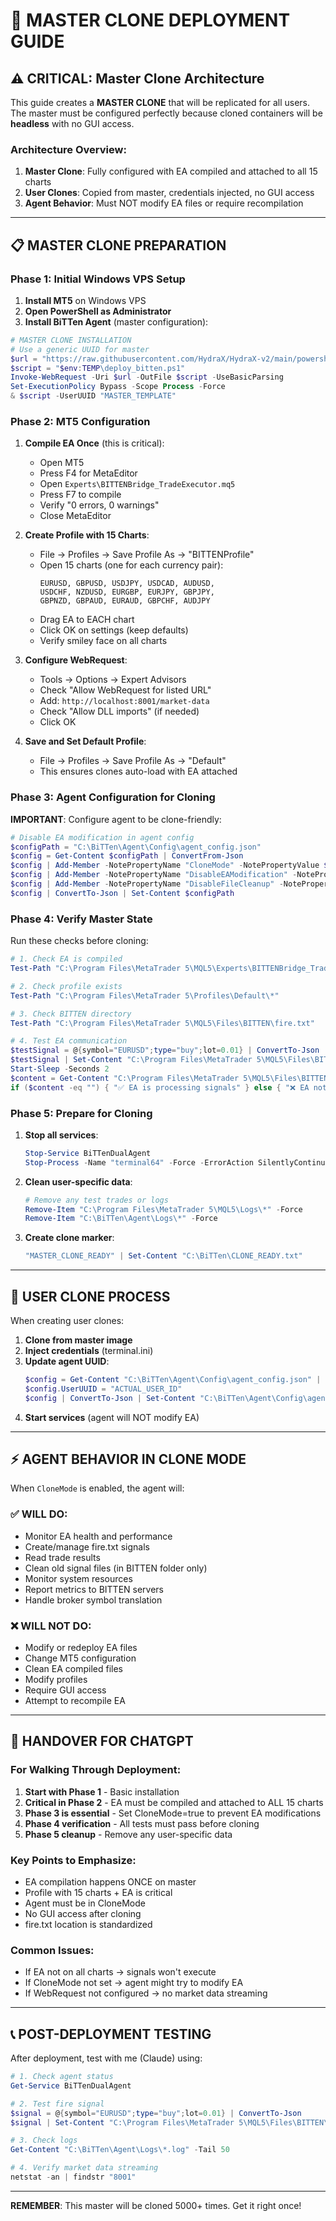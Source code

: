 # 🎯 MASTER CLONE DEPLOYMENT GUIDE

## ⚠️ CRITICAL: Master Clone Architecture

This guide creates a **MASTER CLONE** that will be replicated for all users. The master must be configured perfectly because cloned containers will be **headless** with no GUI access.

### Architecture Overview:
1. **Master Clone**: Fully configured with EA compiled and attached to all 15 charts
2. **User Clones**: Copied from master, credentials injected, no GUI access
3. **Agent Behavior**: Must NOT modify EA files or require recompilation

---

## 📋 MASTER CLONE PREPARATION

### Phase 1: Initial Windows VPS Setup

1. **Install MT5** on Windows VPS
2. **Open PowerShell as Administrator**
3. **Install BiTTen Agent** (master configuration):

```powershell
# MASTER CLONE INSTALLATION
# Use a generic UUID for master
$url = "https://raw.githubusercontent.com/HydraX/HydraX-v2/main/powershell/Deploy-BiTTenAgent-OneClick.ps1"
$script = "$env:TEMP\deploy_bitten.ps1"
Invoke-WebRequest -Uri $url -OutFile $script -UseBasicParsing
Set-ExecutionPolicy Bypass -Scope Process -Force
& $script -UserUUID "MASTER_TEMPLATE"
```

### Phase 2: MT5 Configuration

1. **Compile EA Once** (this is critical):
   - Open MT5
   - Press F4 for MetaEditor
   - Open `Experts\BITTENBridge_TradeExecutor.mq5`
   - Press F7 to compile
   - Verify "0 errors, 0 warnings"
   - Close MetaEditor

2. **Create Profile with 15 Charts**:
   - File → Profiles → Save Profile As → "BITTENProfile"
   - Open 15 charts (one for each currency pair):
     ```
     EURUSD, GBPUSD, USDJPY, USDCAD, AUDUSD,
     USDCHF, NZDUSD, EURGBP, EURJPY, GBPJPY,
     GBPNZD, GBPAUD, EURAUD, GBPCHF, AUDJPY
     ```
   - Drag EA to EACH chart
   - Click OK on settings (keep defaults)
   - Verify smiley face on all charts

3. **Configure WebRequest**:
   - Tools → Options → Expert Advisors
   - Check "Allow WebRequest for listed URL"
   - Add: `http://localhost:8001/market-data`
   - Check "Allow DLL imports" (if needed)
   - Click OK

4. **Save and Set Default Profile**:
   - File → Profiles → Save Profile As → "Default"
   - This ensures clones auto-load with EA attached

### Phase 3: Agent Configuration for Cloning

**IMPORTANT**: Configure agent to be clone-friendly:

```powershell
# Disable EA modification in agent config
$configPath = "C:\BiTTen\Agent\Config\agent_config.json"
$config = Get-Content $configPath | ConvertFrom-Json
$config | Add-Member -NotePropertyName "CloneMode" -NotePropertyValue $true -Force
$config | Add-Member -NotePropertyName "DisableEAModification" -NotePropertyValue $true -Force
$config | Add-Member -NotePropertyName "DisableFileCleanup" -NotePropertyValue $true -Force
$config | ConvertTo-Json | Set-Content $configPath
```

### Phase 4: Verify Master State

Run these checks before cloning:

```powershell
# 1. Check EA is compiled
Test-Path "C:\Program Files\MetaTrader 5\MQL5\Experts\BITTENBridge_TradeExecutor.ex5"

# 2. Check profile exists
Test-Path "C:\Program Files\MetaTrader 5\Profiles\Default\*"

# 3. Check BITTEN directory
Test-Path "C:\Program Files\MetaTrader 5\MQL5\Files\BITTEN\fire.txt"

# 4. Test EA communication
$testSignal = @{symbol="EURUSD";type="buy";lot=0.01} | ConvertTo-Json
$testSignal | Set-Content "C:\Program Files\MetaTrader 5\MQL5\Files\BITTEN\fire.txt"
Start-Sleep -Seconds 2
$content = Get-Content "C:\Program Files\MetaTrader 5\MQL5\Files\BITTEN\fire.txt"
if ($content -eq "") { "✅ EA is processing signals" } else { "❌ EA not working" }
```

### Phase 5: Prepare for Cloning

1. **Stop all services**:
   ```powershell
   Stop-Service BiTTenDualAgent
   Stop-Process -Name "terminal64" -Force -ErrorAction SilentlyContinue
   ```

2. **Clean user-specific data**:
   ```powershell
   # Remove any test trades or logs
   Remove-Item "C:\Program Files\MetaTrader 5\MQL5\Logs\*" -Force
   Remove-Item "C:\BiTTen\Agent\Logs\*" -Force
   ```

3. **Create clone marker**:
   ```powershell
   "MASTER_CLONE_READY" | Set-Content "C:\BiTTen\CLONE_READY.txt"
   ```

---

## 🔄 USER CLONE PROCESS

When creating user clones:

1. **Clone from master image**
2. **Inject credentials** (terminal.ini)
3. **Update agent UUID**:
   ```powershell
   $config = Get-Content "C:\BiTTen\Agent\Config\agent_config.json" | ConvertFrom-Json
   $config.UserUUID = "ACTUAL_USER_ID"
   $config | ConvertTo-Json | Set-Content "C:\BiTTen\Agent\Config\agent_config.json"
   ```
4. **Start services** (agent will NOT modify EA)

---

## ⚡ AGENT BEHAVIOR IN CLONE MODE

When `CloneMode` is enabled, the agent will:

### ✅ WILL DO:
- Monitor EA health and performance
- Create/manage fire.txt signals
- Read trade results
- Clean old signal files (in BITTEN folder only)
- Monitor system resources
- Report metrics to BITTEN servers
- Handle broker symbol translation

### ❌ WILL NOT DO:
- Modify or redeploy EA files
- Change MT5 configuration
- Clean EA compiled files
- Modify profiles
- Require GUI access
- Attempt to recompile EA

---

## 🎯 HANDOVER FOR CHATGPT

### For Walking Through Deployment:

1. **Start with Phase 1** - Basic installation
2. **Critical in Phase 2** - EA must be compiled and attached to ALL 15 charts
3. **Phase 3 is essential** - Set CloneMode=true to prevent EA modifications
4. **Phase 4 verification** - All tests must pass before cloning
5. **Phase 5 cleanup** - Remove any user-specific data

### Key Points to Emphasize:
- EA compilation happens ONCE on master
- Profile with 15 charts + EA is critical
- Agent must be in CloneMode
- No GUI access after cloning
- fire.txt location is standardized

### Common Issues:
- If EA not on all charts → signals won't execute
- If CloneMode not set → agent might try to modify EA
- If WebRequest not configured → no market data streaming

---

## 📞 POST-DEPLOYMENT TESTING

After deployment, test with me (Claude) using:

```powershell
# 1. Check agent status
Get-Service BiTTenDualAgent

# 2. Test fire signal
$signal = @{symbol="EURUSD";type="buy";lot=0.01} | ConvertTo-Json
$signal | Set-Content "C:\Program Files\MetaTrader 5\MQL5\Files\BITTEN\fire.txt"

# 3. Check logs
Get-Content "C:\BiTTen\Agent\Logs\*.log" -Tail 50

# 4. Verify market data streaming
netstat -an | findstr "8001"
```

---

**REMEMBER**: This master will be cloned 5000+ times. Get it right once!